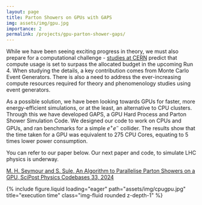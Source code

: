 ```yaml
---
layout: page
title: Parton Showers on GPUs with GAPS
img: assets/img/gpu.jpg
importance: 2
permalink: /projects/gpu-parton-shower-gaps/
---
```


While we have been seeing exciting progress in theory, we must also prepare for a computational challenge - [studies at CERN](https://cds.cern.ch/record/2802918?ln=en) predict that compute usage is set to surpass the allocated budget in the upcoming Run 4. When studying the details, a key contribution comes from Monte Carlo Event Generators. There is also a need to address the ever-increasing compute resources required for theory and phenomenology studies using event generators.

As a possible solution, we have been looking towards GPUs for faster, more energy-efficient simulations, or at the least, an alternative to CPU clusters. Through this we have developed GAPS, a GPU Hard Process and Parton Shower Simulation Code. We designed our code to work on CPUs and GPUs, and ran benchmarks for a simple $e^+e^-$ collider. The results show that the time taken for a GPU was equivalent to 275 CPU Cores, equating to 5 times lower power consumption.

You can refer to our paper below. Our next paper and code, to simulate LHC physics is underway.

[M. H. Seymour and S. Sule, An Algorithm to Parallelise Parton Showers on a GPU, SciPost Physics Codebases 33, 2024](https://scipost.org/SciPostPhysCodeb.33)

<div class="row">
    <div class="col-sm mt-3 mt-md-0">
        {% include figure.liquid loading="eager" path="assets/img/cpugpu.jpg" title="execution time" class="img-fluid rounded z-depth-1" %}
    </div>
</div>
